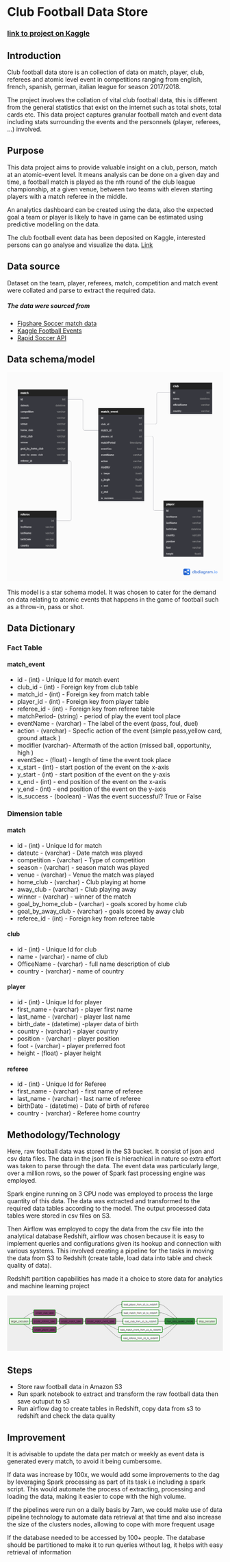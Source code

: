 # Club Football Data Store

### [link to project on Kaggle](https://www.kaggle.com/ayotomiwasalau/club-football-event-data)

## Introduction
Club football data store is an collection of data on match, player, club, referees and atomic level event in competitions ranging from english, french, spanish, german, italian league for season 2017/2018.

The project involves the collation of vital club football data, this is different from the general statistics that exist on the internet such as total shots, total cards etc. This data project captures granular football match and event data including stats surrounding the events and the personnels (player, referees, ...) involved.

## Purpose
This data project aims to provide valuable insight on a club, person, match at an atomic-event level. It means analysis can be done on a given day and time, a football match is played as the nth round of the club league championship, at a given venue, between two teams with eleven starting players with a match referee in the middle.

An analytics dashboard can be created using the data, also the expected goal a team or player is likely to have in game can be estimated using predictive modelling on the data.

The club football event  data has been deposited on Kaggle, interested persons can go analyse and visualize the data. [Link](https://www.kaggle.com/ayotomiwasalau/club-football-event-data)

## Data source
Dataset on the team, player, referees, match, competition and match event were collated and parse to extract the required data.

##### The data were sourced from 
* [Figshare Soccer match data](https://figshare.com/collections/Soccer_match_event_dataset/4415000/2)
* [Kaggle Football Events](https://www.kaggle.com/secareanualin/football-events)
* [Rapid Soccer API](https://rapidapi.com/api-sports/api/api-football)



## Data schema/model

<img src="image/footbalschema2.0.png"></img>

This model is a star schema model. It was chosen to cater for the demand on data relating to atomic events that happens in the game of football such as a throw-in, pass or shot.


## Data Dictionary

### Fact Table

#### match_event

* id - (int) - Unique Id for match event
* club_id - (int) - Foreign key from club table
* match_id - (int) - Foreign key from match table
* player_id - (int) - Foreign key from player table
* referee_id - (int) - Foreign key from referee table
* matchPeriod- (string) - period of play the event tool place
* eventName - (varchar) - The label of the event (pass, foul, duel)
* action - (varchar) - Specfic action of the event (simple pass,yellow card, ground attack )
* modifier (varchar)- Aftermath of the action (missed ball, opportunity, high )
* eventSec - (float) - length of time the event took place
* x_start - (int) - start postion of the event on the x-axis
* y_start - (int) - start position of the event on the y-axis
* x_end - (int) - end position of the event on the x-axis
* y_end - (int) - end position of the event on the y-axis
* is_success - (boolean) - Was the event successful? True or False


### Dimension table

#### match

* id - (int) -  Unique Id for match
* dateutc - (varchar) - Date match was played
* competition - (varchar) - Type of competition
* season - (varchar) - season match was played
* venue - (varchar) - Venue the match was played
* home_club - (varchar) - Club playing at home
* away_club - (varchar) - Club playing away
* winner - (varchar) - winner of the match
* goal_by_home_club - (varchar) - goals scored by home club
* goal_by_away_club - (varchar) - goals scored by away club
* referee_id - (int) - Foreign key from referee table

#### club

* id - (int) - Unique Id for club
* name - (varchar) - name of club
* OfficeName - (varchar) - full name description of club
* country - (varchar) - name of country


#### player

* id - (int) - Unique Id for player
* first_name - (varchar) - player first name
* last_name - (varchar) - player last name
* birth_date - (datetime) -player data of birth
* country  - (varchar) - player country
* position - (varchar) - player position
* foot - (varchar) - player preferred foot
* height - (float) - player height


#### referee

* id - (int) - Unique Id for Referee
* first_name - (varchar) - first name of referee
* last_name - (varchar) - last name of referee
* birthDate - (datetime) - Date of birth of referee
* country - (varchar) - Referee home country


## Methodology/Technology

Here, raw football data was stored in the S3 bucket. It consist of json and csv data files. The data in the json file is hierachical in nature so extra effort was taken to parse through the data. The event data was particularly large, over a million rows, so the power of Spark fast processing engine was employed.

Spark engine running on 3 CPU node was employed to process the large quantity of this data. The data was extracted and transformed to the required data tables according to the model. The output processed data tables were stored in csv files on S3.

Then Airflow was employed to copy the data from the csv file into the analytical database Redshift, airflow was chosen because it is easy to implement queries and configurations given its hookup and connection with various systems. This involved creating a pipeline for the tasks in moving the data from S3 to Redshift (create table, load data into table and check quality of data).

Redshift partition capabilities has made it a choice to store data for analytics and machine learning project

<img src="image/airflow_img.PNG"></img>

## Steps

* Store raw football data in Amazon S3
* Run spark notebook to extract and transform the raw football data then save outuput to s3
* Run airflow dag to create tables in Redshift, copy data from s3 to redshift and check the data quality

## Improvement

It is advisable to update the data per match or weekly as event data is generated every match, to avoid it being cumbersome. 

If data was increase by 100x, we would add some improvements to the dag by leveraging Spark processing as part of its task i.e including a spark script. This would automate the process of extracting, processing and loading the data, making it easier to cope with the high volume.

If the pipelines were run on a daily basis by 7am, we could make use of data pipeline technology to automate data retrieval at that time and also increase the size of the clusters nodes, allowing to cope with more frequent usage  

If the database needed to be accessed by 100+ people. The database should be partitioned to make it to run queries without lag, it helps with easy retrieval of information

